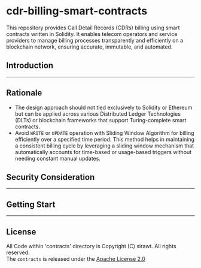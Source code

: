 # cdr-billing-smart-contracts

This repository provides Call Detail Records (CDRs) billing using smart contracts written in Solidity. It enables telecom operators and service providers to manage billing processes transparently and efficiently on a blockchain network, ensuring accurate, immutable, and automated.

## Introduction

---

## Rationale

- The design approach should not tied exclusively to Solidity or Ethereum but can be applied across various Distributed Ledger Technologies (DLTs) or blockchain frameworks that support Turing-complete smart contracts.
- Avoid `WRITE` or `UPDATE` operation with Sliding Window Algorithm for billing efficiently over a specified time period. This method helps in maintaining a consistent billing cycle by leveraging a sliding window mechanism that automatically accounts for time-based or usage-based triggers without needing constant manual updates.

## Security Consideration

---

## Getting Start

---

## License

All Code within 'contracts' directory is Copyright (C) sirawt. All rights reserved.  
The `contracts` is released under the [ Apache License 2.0](LICENSE)
